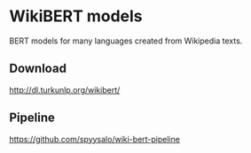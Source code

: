 # WikiBERT models

BERT models for many languages created from Wikipedia texts.

## Download

http://dl.turkunlp.org/wikibert/

## Pipeline

https://github.com/spyysalo/wiki-bert-pipeline
